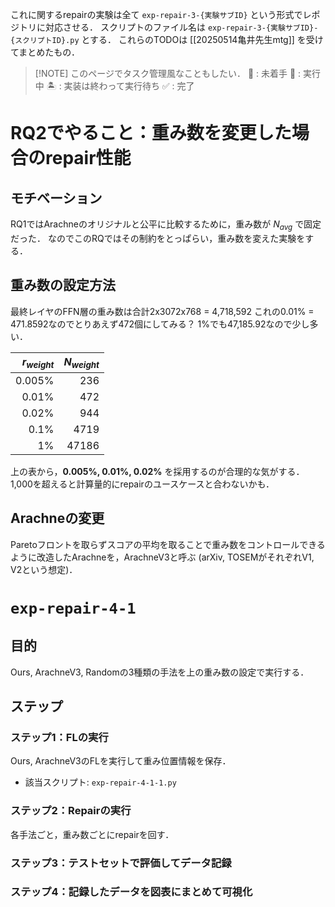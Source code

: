 これに関するrepairの実験は全て `exp-repair-3-{実験サブID}` という形式でレポジトリに対応させる．
スクリプトのファイル名は `exp-repair-3-{実験サブID}-{スクリプトID}.py` とする．
これらのTODOは [[20250514亀井先生mtg]] を受けてまとめたもの．

> [!NOTE] このページでタスク管理風なこともしたい．
> 🥚 : 未着手
> 🏃 : 実行中
> 🏝️ : 実装は終わって実行待ち
> ✅ : 完了

# RQ2でやること：重み数を変更した場合のrepair性能
## モチベーション
RQ1ではArachneのオリジナルと公平に比較するために，重み数が $N_{avg}$ で固定だった．
なのでこのRQではその制約をとっぱらい，重み数を変えた実験をする．
## 重み数の設定方法
最終レイヤのFFN層の重み数は合計2x3072x768 = 4,718,592
これの0.01% = 471.8592なのでとりあえず472個にしてみる？
1%でも47,185.92なので少し多い．

| $r_{weight}$ | $N_{weight}$ |
| ------------:| ------------:|
|       0.005% |          236 |
|        0.01% |          472 |
|        0.02% |          944 |
|         0.1% |         4719 |
|           1% |        47186 |
上の表から，**0.005%, 0.01%, 0.02%** を採用するのが合理的な気がする．
1,000を超えると計算量的にrepairのユースケースと合わないかも．
## Arachneの変更
Paretoフロントを取らずスコアの平均を取ることで重み数をコントロールできるように改造したArachneを，ArachneV3と呼ぶ (arXiv, TOSEMがそれぞれV1, V2という想定)．

# `exp-repair-4-1`
## 目的
Ours, ArachneV3, Randomの3種類の手法を上の重み数の設定で実行する．
## ステップ
### ステップ1：FLの実行
Ours, ArachneV3のFLを実行して重み位置情報を保存．
- 該当スクリプト: `exp-repair-4-1-1.py`
### ステップ2：Repairの実行
各手法ごと，重み数ごとにrepairを回す．
### ステップ3：テストセットで評価してデータ記録

### ステップ4：記録したデータを図表にまとめて可視化